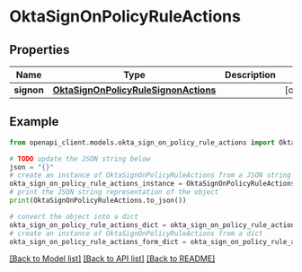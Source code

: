 # OktaSignOnPolicyRuleActions


## Properties

Name | Type | Description | Notes
------------ | ------------- | ------------- | -------------
**signon** | [**OktaSignOnPolicyRuleSignonActions**](OktaSignOnPolicyRuleSignonActions.md) |  | [optional] 

## Example

```python
from openapi_client.models.okta_sign_on_policy_rule_actions import OktaSignOnPolicyRuleActions

# TODO update the JSON string below
json = "{}"
# create an instance of OktaSignOnPolicyRuleActions from a JSON string
okta_sign_on_policy_rule_actions_instance = OktaSignOnPolicyRuleActions.from_json(json)
# print the JSON string representation of the object
print(OktaSignOnPolicyRuleActions.to_json())

# convert the object into a dict
okta_sign_on_policy_rule_actions_dict = okta_sign_on_policy_rule_actions_instance.to_dict()
# create an instance of OktaSignOnPolicyRuleActions from a dict
okta_sign_on_policy_rule_actions_form_dict = okta_sign_on_policy_rule_actions.from_dict(okta_sign_on_policy_rule_actions_dict)
```
[[Back to Model list]](../README.md#documentation-for-models) [[Back to API list]](../README.md#documentation-for-api-endpoints) [[Back to README]](../README.md)


